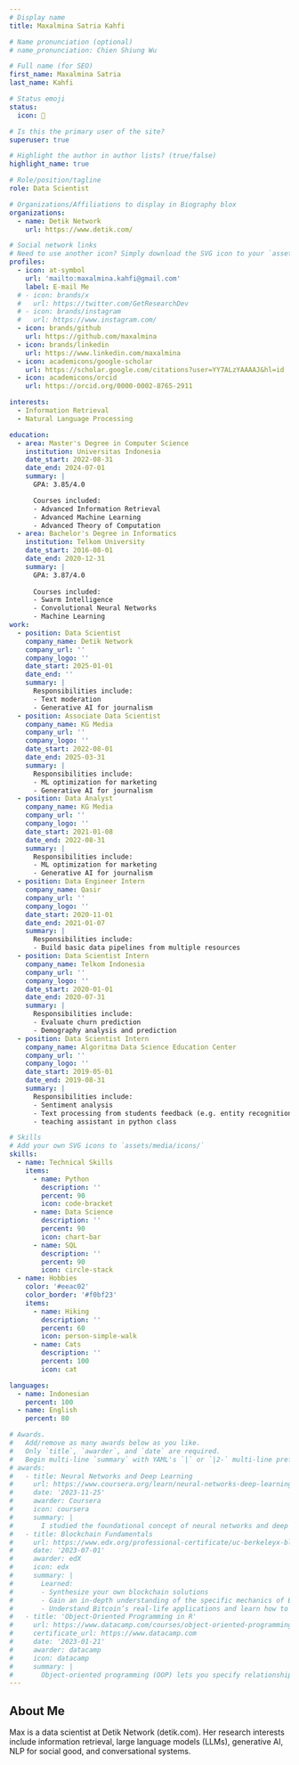 ```yaml
---
# Display name
title: Maxalmina Satria Kahfi

# Name pronunciation (optional)
# name_pronunciation: Chien Shiung Wu

# Full name (for SEO)
first_name: Maxalmina Satria
last_name: Kahfi

# Status emoji
status:
  icon: 🦉

# Is this the primary user of the site?
superuser: true

# Highlight the author in author lists? (true/false)
highlight_name: true

# Role/position/tagline
role: Data Scientist

# Organizations/Affiliations to display in Biography blox
organizations:
  - name: Detik Network
    url: https://www.detik.com/

# Social network links
# Need to use another icon? Simply download the SVG icon to your `assets/media/icons/` folder.
profiles:
  - icon: at-symbol
    url: 'mailto:maxalmina.kahfi@gmail.com'
    label: E-mail Me
  # - icon: brands/x
  #   url: https://twitter.com/GetResearchDev
  # - icon: brands/instagram
  #   url: https://www.instagram.com/
  - icon: brands/github
    url: https://github.com/maxalmina
  - icon: brands/linkedin
    url: https://www.linkedin.com/maxalmina
  - icon: academicons/google-scholar
    url: https://scholar.google.com/citations?user=YY7ALzYAAAAJ&hl=id
  - icon: academicons/orcid
    url: https://orcid.org/0000-0002-8765-2911

interests:
  - Information Retrieval
  - Natural Language Processing

education:
  - area: Master's Degree in Computer Science
    institution: Universitas Indonesia
    date_start: 2022-08-31
    date_end: 2024-07-01
    summary: |
      GPA: 3.85/4.0

      Courses included:
      - Advanced Information Retrieval
      - Advanced Machine Learning
      - Advanced Theory of Computation
  - area: Bachelor's Degree in Informatics
    institution: Telkom University
    date_start: 2016-08-01
    date_end: 2020-12-31
    summary: |
      GPA: 3.87/4.0
      
      Courses included:
      - Swarm Intelligence
      - Convolutional Neural Networks
      - Machine Learning
work:
  - position: Data Scientist
    company_name: Detik Network
    company_url: ''
    company_logo: ''
    date_start: 2025-01-01
    date_end: ''
    summary: |
      Responsibilities include:
      - Text moderation
      - Generative AI for journalism
  - position: Associate Data Scientist
    company_name: KG Media
    company_url: ''
    company_logo: ''
    date_start: 2022-08-01
    date_end: 2025-03-31
    summary: |
      Responsibilities include:
      - ML optimization for marketing
      - Generative AI for journalism
  - position: Data Analyst
    company_name: KG Media
    company_url: ''
    company_logo: ''
    date_start: 2021-01-08
    date_end: 2022-08-31
    summary: |
      Responsibilities include:
      - ML optimization for marketing
      - Generative AI for journalism
  - position: Data Engineer Intern
    company_name: Qasir
    company_url: ''
    company_logo: ''
    date_start: 2020-11-01
    date_end: 2021-01-07
    summary: |
      Responsibilities include:
      - Build basic data pipelines from multiple resources
  - position: Data Scientist Intern
    company_name: Telkom Indonesia
    company_url: ''
    company_logo: ''
    date_start: 2020-01-01
    date_end: 2020-07-31
    summary: |
      Responsibilities include:
      - Evaluate churn prediction
      - Demography analysis and prediction
  - position: Data Scientist Intern
    company_name: Algoritma Data Science Education Center
    company_url: ''
    company_logo: ''
    date_start: 2019-05-01
    date_end: 2019-08-31
    summary: |
      Responsibilities include:
      - Sentiment analysis
      - Text processing from students feedback (e.g. entity recognition)
      - teaching assistant in python class

# Skills
# Add your own SVG icons to `assets/media/icons/`
skills:
  - name: Technical Skills
    items:
      - name: Python
        description: ''
        percent: 90
        icon: code-bracket
      - name: Data Science
        description: ''
        percent: 90
        icon: chart-bar
      - name: SQL
        description: ''
        percent: 90
        icon: circle-stack
  - name: Hobbies
    color: '#eeac02'
    color_border: '#f0bf23'
    items:
      - name: Hiking
        description: ''
        percent: 60
        icon: person-simple-walk
      - name: Cats
        description: ''
        percent: 100
        icon: cat

languages:
  - name: Indonesian
    percent: 100
  - name: English
    percent: 80

# Awards.
#   Add/remove as many awards below as you like.
#   Only `title`, `awarder`, and `date` are required.
#   Begin multi-line `summary` with YAML's `|` or `|2-` multi-line prefix and indent 2 spaces below.
# awards:
#   - title: Neural Networks and Deep Learning
#     url: https://www.coursera.org/learn/neural-networks-deep-learning
#     date: '2023-11-25'
#     awarder: Coursera
#     icon: coursera
#     summary: |
#       I studied the foundational concept of neural networks and deep learning. By the end, I was familiar with the significant technological trends driving the rise of deep learning; build, train, and apply fully connected deep neural networks; implement efficient (vectorized) neural networks; identify key parameters in a neural network’s architecture; and apply deep learning to your own applications.
#   - title: Blockchain Fundamentals
#     url: https://www.edx.org/professional-certificate/uc-berkeleyx-blockchain-fundamentals
#     date: '2023-07-01'
#     awarder: edX
#     icon: edx
#     summary: |
#       Learned:
#       - Synthesize your own blockchain solutions
#       - Gain an in-depth understanding of the specific mechanics of Bitcoin
#       - Understand Bitcoin’s real-life applications and learn how to attack and destroy Bitcoin, Ethereum, smart contracts and Dapps, and alternatives to Bitcoin’s Proof-of-Work consensus algorithm
#   - title: 'Object-Oriented Programming in R'
#     url: https://www.datacamp.com/courses/object-oriented-programming-with-s3-and-r6-in-r
#     certificate_url: https://www.datacamp.com
#     date: '2023-01-21'
#     awarder: datacamp
#     icon: datacamp
#     summary: |
#       Object-oriented programming (OOP) lets you specify relationships between functions and the objects that they can act on, helping you manage complexity in your code. This is an intermediate level course, providing an introduction to OOP, using the S3 and R6 systems. S3 is a great day-to-day R programming tool that simplifies some of the functions that you write. R6 is especially useful for industry-specific analyses, working with web APIs, and building GUIs.
---
```


## About Me

Max is a data scientist at Detik Network (detik.com). Her research interests include information retrieval, large language models (LLMs), generative AI, NLP for social good, and conversational systems.
